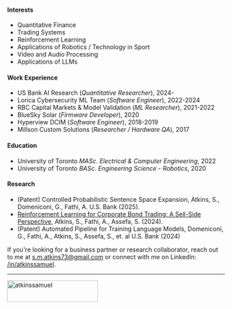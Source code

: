 #### Interests

- Quantitative Finance
- Trading Systems
- Reinforcement Learning
- Applications of Robotics / Technology in Sport
- Video and Audio Processing
- Applications of LLMs

#### Work Experience

- US Bank AI Research (*Quantitative Researcher*), 2024-
- Lorica Cybersecurity ML Team (*Software Engineer*), 2022-2024
- RBC Capital Markets & Model Validation (*ML Researcher*), 2021-2022
- BlueSky Solar (*Firmware Developer*),  2020
- Hyperview DCIM (*Software Engineer*), 2018-2019
- Millson Custom Solutions (*Researcher / Hardware QA*), 2017

#### Education

- University of Toronto *MASc. Electrical & Computer Engineering*, 2022
- University of Toronto *BASc. Engineering Science - Robotics*, 2020

#### Research

- (Patent) Controlled Probabilistic Sentence Space Expansion, Atkins, S., Domeniconi, G., Fathi, A. U.S. Bank (2025).
- [Reinforcement Learning for Corporate Bond Trading: A Sell-Side Perspective](https://arxiv.org/abs/2406.12983), Atkins, S., Fathi, A., Assefa, S. (2024). 
- (Patent) Automated Pipeline for Training Language Models, Domeniconi, G., Fathi, A., Atkins, S., Assefa, S., et. al U.S. Bank (2024)

If you're looking for a business partner or research collaborator, reach out to me at [s.m.atkins73@gmail.com](mailto:s.m.atkins73@gmail.com) or connect with me on LinkedIn: [/in/atkinssamuel](https://www.linkedin.com/in/atkinssamuel/). 

<hr>

<p><a href="https://www.buymeacoffee.com/atkinssamuel"> <img align="left" src="https://cdn.buymeacoffee.com/buttons/v2/default-yellow.png" height="50" width="210" alt="atkinssamuel" /></a></p><br><br>
